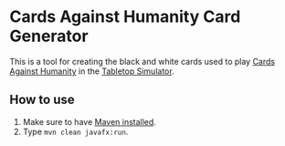 # Cards Against Humanity Card Generator
This is a tool for creating the black and white cards used to play [Cards Against Humanity](https://en.wikipedia.org/wiki/Cards_Against_Humanity) in the [Tabletop Simulator](https://store.steampowered.com/app/286160/Tabletop_Simulator/).

## How to use
1. Make sure to have [Maven installed](https://maven.apache.org/install.html).
2. Type ```mvn clean javafx:run```.
